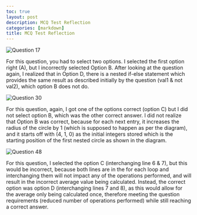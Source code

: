 ```yaml
---
toc: true
layout: post
description: MCQ Test Reflection
categories: [markdown]
title: MCQ Test Reflection
---
```


![]({{site.baseurl}}/images/Q17Wrong.png "Question 17")

For this question, you had to select two options. I selected the first option right (A), but I incorrectly selected Option B. After looking at the question again, I realized that in Option D, there is a nested if-else statement which provides the same result as described initially by the question (val1 & not val2), which option B does not do.

![]({{site.baseurl}}/images/Q30Wrong.png "Question 30")

For this question, again, I got one of the options correct (option C) but I did not select option B, which was the other correct answer. I did not realize that Option B was correct, because for each next entry, it increases the radius of the circle by 1 (which is supposed to happen as per the diagram), and it starts off with (4, 1, 0) as the initial integers stored which is the starting position of the first nested circle as shown in the diagram. 


![]({{site.baseurl}}/images/Q48Wrong.png "Question 48")

For this question, I selected the option C (interchanging line 6 & 7), but this would be incorrect, because both lines are in the for each loop and interchanging them will not impact any of the operations performed, and will result in the incorrect average value being calculated. Instead, the correct option was option D (interchanging lines 7 and 8), as this would allow for the average only being calculated once, therefore meeting the question requirements (reduced number of operations performed) while still reaching a correct answer. 

